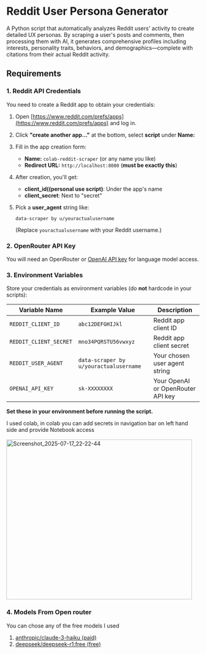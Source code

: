 # Reddit User Persona Generator

A Python script that automatically analyzes Reddit users' activity to create detailed UX personas. By scraping a user's posts and comments, then processing them with AI, it generates comprehensive profiles including interests, personality traits, behaviors, and demographics—complete with citations from their actual Reddit activity.

## Requirements

### 1. Reddit API Credentials

You need to create a Reddit app to obtain your credentials:

1. Open [https://www.reddit.com/prefs/apps](https://www.reddit.com/prefs/apps) and log in.
2. Click **"create another app…"** at the bottom, select **script** under **Name:**
3. Fill in the app creation form:
    - **Name:** `colab-reddit-scraper` (or any name you like)
    - **Redirect URL:** `http://localhost:8080` (**must be exactly this**)

4. After creation, you'll get:
    - **client_id((personal use script)**: Under the app's name
    - **client_secret**: Next to "secret"

5. Pick a **user_agent** string like:
    ```
    data-scraper by u/youractualusername
    ```
    (Replace `youractualusername` with your Reddit username.)

### 2. OpenRouter API Key

You will need an OpenRouter or [OpenAI API key](https://openrouter.ai/settings/keys) for language model access.

### 3. Environment Variables

Store your credentials as environment variables (do **not** hardcode in your scripts):

| Variable Name         | Example Value                           | Description                         |
|---------------------- |-----------------------------------------|-------------------------------------|
| `REDDIT_CLIENT_ID`    | `abc12DEFGHIJkl`                        | Reddit app client ID                |
| `REDDIT_CLIENT_SECRET`| `mno34PQRSTU56vwxyz`                    | Reddit app client secret            |
| `REDDIT_USER_AGENT`   | `data-scraper by u/youractualusername`  | Your chosen user agent string       |
| `OPENAI_API_KEY`      | `sk-XXXXXXXX`                           | Your OpenAI or OpenRouter API key   |

**Set these in your environment before running the script.**  

I used colab, in colab you can add secrets in navigation bar on left hand side and provide Notebook access
<br>
<br>
<img width="484" height="417" alt="Screenshot_2025-07-17_22-22-44" src="https://github.com/user-attachments/assets/666bd910-9fb8-4748-81b9-364039e4a0d9" />

### 4. Models From Open router
You can chose any of the free models
I used 
<br>
1. [anthropic/claude-3-haiku (paid)](https://openrouter.ai/anthropic/claude-3-haiku)
2. [deepseek/deepseek-r1:free (free)](https://openrouter.ai/deepseek/deepseek-r1:free)
